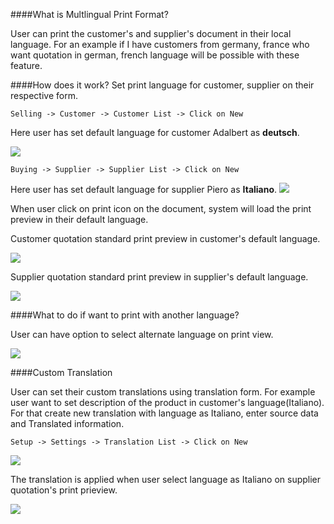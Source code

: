 ####What is Multlingual Print Format?

User can print the customer's and supplier's document in their local language. For an example if I have customers from germany, france who want quotation in german, french language will be possible with these feature.

####How does it work?
Set print language for customer, supplier on their respective form.

`Selling -> Customer -> Customer List -> Click on New`

Here user has set default language for customer Adalbert as <b>deutsch</b>.

<img src="{{ docs_base_url }}/assets/img/multilingual_print_format/set_customer_default_lang.png" class="screenshot">

`Buying -> Supplier -> Supplier List -> Click on New`

Here user has set default language for supplier Piero as <b>Italiano</b>.
<img src="{{ docs_base_url }}/assets/img/multilingual_print_format/set_supplier_default_lang.png" class="screenshot">

When user click on print icon on the document, system will load the print preview in their default language.

Customer quotation standard print preview in customer's default language.

<img src="{{ docs_base_url }}/assets/img/multilingual_print_format/customer_quotation.png" class="screenshot">

Supplier quotation standard print preview in supplier's default language.

<img src="{{ docs_base_url }}/assets/img/multilingual_print_format/supplier_quotation.png" class="screenshot">

####What to do if want to print with another language?

User can have option to select alternate language on print view.

<img src="{{ docs_base_url }}/assets/img/multilingual_print_format/alternate_language.png" class="screenshot">


####Custom Translation

User can set their custom translations using translation form. For example user want to set description of the product in customer's language(Italiano). For that create new translation with language as Italiano, enter source data and Translated information.

`Setup -> Settings -> Translation List -> Click on New`

<img src="{{ docs_base_url }}/assets/img/multilingual_print_format/translation.png" class="screenshot">

The translation is applied when user select language as Italiano on supplier quotation's print prieview.

<img src="{{ docs_base_url }}/assets/img/multilingual_print_format/custom_translation.png" class="screenshot">




